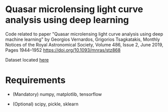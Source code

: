 # Quasar microlensing light curve analysis using deep learning

Code related to paper "Quasar microlensing light curve analysis using deep machine learning"
by Georgios Vernardos, Grigorios Tsagkatakis, Monthly Notices of the Royal Astronomical Society, Volume 486, Issue 2, June 2019, Pages 1944–1952
https://doi.org/10.1093/mnras/stz868

Dataset located [here](https://urldefense.com/v3/__https://drive.google.com/drive/folders/1oGlwFru5CMQTUmTMbgp-ZKXNeYBlRDgw?usp=sharing__;!!Pp5KzSszWng!Dm7uUagUtS1oXgvyn2aeipIqZglpwVVlrMmU3A1354K_LPm9BskvAjQKb8nXVx--be60qQXxXJo$)

# Requirements

- (Mandatory) numpy, matplotlib, tensorflow

- (Optional) scipy, pickle, sklearn

